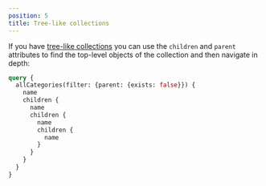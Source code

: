 ```yaml
---
position: 5
title: Tree-like collections
---
```


If you have [tree-like collections](/docs/introduction/trees/) you can use
the `children` and `parent` attributes to find the top-level objects of the
collection and then navigate in depth:

```graphql
query {
  allCategories(filter: {parent: {exists: false}}) {
    name
    children {
      name
      children {
        name
        children {
          name
        }
      }
    }
  }
}
```
